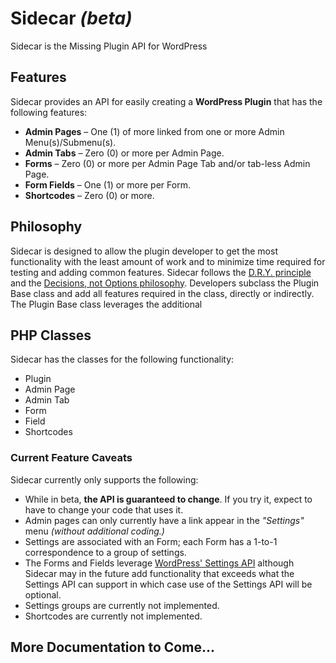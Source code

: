 
Sidecar _(beta)_
=========

Sidecar is the Missing Plugin API for WordPress

Features
-
Sidecar provides an API for easily creating a **WordPress Plugin** that has the following features:

- **Admin Pages** &ndash; One (1) of more linked from one or more Admin Menu(s)/Submenu(s).
- **Admin Tabs** &ndash; Zero (0) or more per Admin Page.
- **Forms** &ndash; Zero (0) or more per Admin Page Tab and/or tab-less Admin Page.
- **Form Fields** &ndash; One (1) or more per Form.
- **Shortcodes** &ndash; Zero (0) or more.

Philosophy
-

Sidecar is designed to allow the plugin developer to get the most functionality with the least amount of work and to minimize time required for testing and adding common features. Sidecar follows the [D.R.Y. principle](http://en.wikipedia.org/wiki/Don't_repeat_yourself) and the [Decisions, not Options philosophy](http://wordpress.org/about/philosophy/#decisions). Developers subclass the Plugin Base class and add all features required in the class, directly or indirectly. The Plugin Base class leverages the additional

PHP Classes
-
Sidecar has the classes for the following functionality:

- Plugin
- Admin Page
- Admin Tab
- Form
- Field
- Shortcodes

### Current Feature Caveats
Sidecar currently only supports the following:
- While in beta, **the API is guaranteed to change**. If you try it, expect to have to change your code that uses it.
- Admin pages can only currently have a link appear in the _"Settings"_ menu _(without additional coding.)_
- Settings are associated with an Form; each Form has a 1-to-1 correspondence to a group of settings.
- The Forms and Fields leverage [WordPress' Settings API](http://codex.wordpress.org/Settings_API) although Sidecar may in the future add functionality that exceeds what the Settings API can support in which case use of the Settings API will be optional.
- Settings groups are currently not implemented.
- Shortcodes are currently not implemented.

More Documentation to Come...
--

